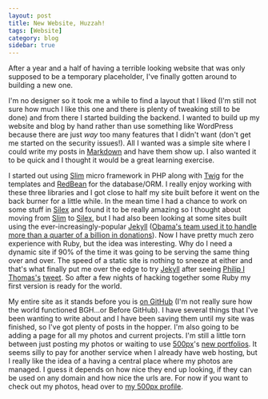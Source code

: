 ```yaml
---
layout: post
title: New Website, Huzzah!
tags: [Website]
category: blog
sidebar: true
---
```

After a year and a half of having a terrible looking website that was only supposed to be a
temporary placeholder, I've finally gotten around to building a new one.

I'm no designer so it took me a while to find a layout that I liked (I'm still not sure how much
I like this one and there is plenty of tweaking still to be done) and from there I started building
the backend. I wanted to build up my website and blog by hand rather than use something like WordPress
because there are just *way* too many features that I didn't want (don't get me started on the security issues!).
All I wanted was a simple site where I could write my posts in 
[Markdown](http://daringfireball.net/projects/markdown/) and have them show up.
I also wanted it to be quick and I thought it would be a great learning exercise.

I started out using [Slim](http://www.slimframework.com/) micro framework in PHP along with
[Twig](http://twig.sensiolabs.org/) for the templates and [RedBean](http://redbeanphp.com/)
for the database/ORM. I really enjoy working with these three libraries and I got close to half
my site built before it went on the back burner for a little while. In the mean time I had a chance
to work on some stuff in [Silex](http://silex.sensiolabs.org/) and found it to be really amazing so
I thought about moving from [Slim](http://www.slimframework.com/) to
[Silex](http://silex.sensiolabs.org/), but I had also been looking at some sites built using the
ever-increasingly-popular [Jekyll](https://github.com/mojombo/jekyll) ([Obama's team used it to handle
more than a quarter of a billion in donations](http://kylerush.net/blog/meet-the-obama-campaigns-250-million-fundraising-platform/)).
Now I have pretty much zero experience with Ruby, but the idea was interesting. Why do I need a 
dynamic site if 90% of the time it was going to be serving the same thing over and over. 
The speed of a static site is nothing to sneeze at either and that's what finally put me over the edge to try
[Jekyll](https://github.com/mojombo/jekyll) after seeing
[Philip I Thomas's](http://www.philipithomas.com/) [tweet](https://twitter.com/philipithomas/status/322524816978632704).
So after a few nights of hacking together some Ruby my first version is ready for the world.

My entire site as it stands before you is [on GitHub](https://github.com/lkorth/lukekorth.com)
(I'm not really sure how the world functioned BGH...or Before GitHub). I have several things
that I've been wanting to write about and I have been saving them until my site was finished,
so I've got plenty of posts in the hopper. I'm also going to be adding a page for all my photos and
current projects. I'm still a little torn between just posting my photos or waiting to use
[500px](http://500px.com/)'s [new portfolios](http://500px.com/blog/597/announcing-new-portfolios).
It seems silly to pay for another service when I already have web hosting, but I really like the idea
of a having a central place where my photos are managed. I guess it depends on how nice they end up looking,
if they can be used on any domain and how nice the urls are. For now if you want to check out my photos,
head over to [my 500px profile](http://500px.com/LukeKorth).
